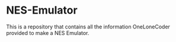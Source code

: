 # NES-Emulator
This is a repository that contains all the information OneLoneCoder provided to make a NES Emulator.
